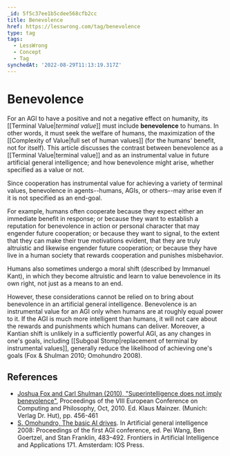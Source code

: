 ```yaml
---
_id: 5f5c37ee1b5cdee568cfb2cc
title: Benevolence
href: https://lesswrong.com/tag/benevolence
type: tag
tags:
  - LessWrong
  - Concept
  - Tag
synchedAt: '2022-08-29T11:13:19.317Z'
---
```

# Benevolence

For an AGI to have a positive and not a negative effect on humanity, its [[Terminal Value|*terminal value*]] must include **benevolence** to humans. In other words, it must seek the welfare of humans, the maximization of the [[Complexity of Value|full set of human values]] (for the humans' benefit, not for itself). This article discusses the contrast between benevolence as a [[Terminal Value|terminal value]] and as an instrumental value in future artificial general intelligence; and how benevolence might arise, whether specified as a value or not.

Since cooperation has instrumental value for achieving a variety of terminal values, benevolence in agents--humans, AGIs, or others--may arise even if it is not specified as an end-goal.

For example, humans often cooperate because they expect either an immediate benefit in response; or because they want to establish a reputation for benevolence in action or personal character that may engender future cooperation; or because they want to signal, to the extent that they can make their true motivations evident, that they are truly altruistic and likewise engender future cooperation; or because they have live in a human society that rewards cooperation and punishes misbehavior.

Humans also sometimes undergo a moral shift (described by Immanuel Kant), in which they become altruistic and learn to value benevolence in its own right, not just as a means to an end.

However, these considerations cannot be relied on to bring about benevolence in an artificial general intelligence. Benevolence is an instrumental value for an AGI only when humans are at roughly equal power to it. If the AGI is much more intelligent than humans, it will not care about the rewards and punishments which humans can deliver. Moreover, a Kantian shift is unlikely in a sufficiently powerful AGI, as any changes in one's goals, including [[Subgoal Stomp|replacement of terminal by instrumental values]], generally reduce the likelihood of achieving one's goals (Fox & Shulman 2010; Omohundro 2008).

References
----------

*   [Joshua Fox and Carl Shulman (2010), "Superintelligence does not imply benevolence"](http://intelligence.org/files/SuperintelligenceBenevolence.pdf), Proceedings of the VIII European Conference on Computing and Philosophy, Oct, 2010. Ed. Klaus Mainzer. (Munich: Verlag Dr. Hut), pp. 456-461
*   [S. Omohundro, The basic AI drives](http://selfawaresystems.files.wordpress.com/2008/01/ai_drives_final.pdf). In Artificial general intelligence 2008: Proceedings of the first AGI conference, ed. Pei Wang, Ben Goertzel, and Stan Franklin, 483–492. Frontiers in Artificial Intelligence and Applications 171. Amsterdam: IOS Press.